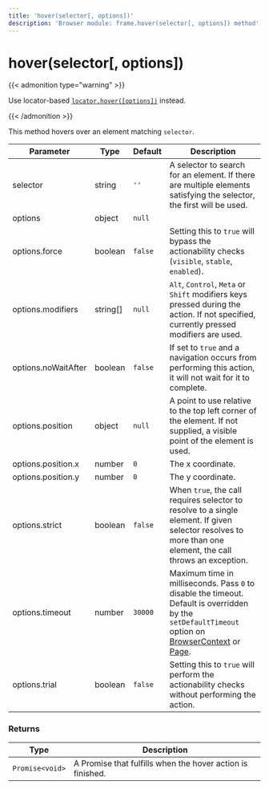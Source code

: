 ```yaml
---
title: 'hover(selector[, options])'
description: 'Browser module: frame.hover(selector[, options]) method'
---
```


# hover(selector[, options])

{{< admonition type="warning" >}}

Use locator-based [`locator.hover([options])`](https://grafana.com/docs/k6/<K6_VERSION>/javascript-api/k6-browser/locator/hover/) instead.

{{< /admonition >}}

This method hovers over an element matching `selector`.

<TableWithNestedRows>

| Parameter           | Type     | Default | Description                                                                                                                                                                                                                                                                                                         |
| ------------------- | -------- | ------- | ------------------------------------------------------------------------------------------------------------------------------------------------------------------------------------------------------------------------------------------------------------------------------------------------------------------- |
| selector            | string   | `''`    | A selector to search for an element. If there are multiple elements satisfying the selector, the first will be used.                                                                                                                                                                                                |
| options             | object   | `null`  |                                                                                                                                                                                                                                                                                                                     |
| options.force       | boolean  | `false` | Setting this to `true` will bypass the actionability checks (`visible`, `stable`, `enabled`).                                                                                                                                                                                                                       |
| options.modifiers   | string[] | `null`  | `Alt`, `Control`, `Meta` or `Shift` modifiers keys pressed during the action. If not specified, currently pressed modifiers are used.                                                                                                                                                                               |
| options.noWaitAfter | boolean  | `false` | If set to `true` and a navigation occurs from performing this action, it will not wait for it to complete.                                                                                                                                                                                                          |
| options.position    | object   | `null`  | A point to use relative to the top left corner of the element. If not supplied, a visible point of the element is used.                                                                                                                                                                                             |
| options.position.x  | number   | `0`     | The x coordinate.                                                                                                                                                                                                                                                                                                   |
| options.position.y  | number   | `0`     | The y coordinate.                                                                                                                                                                                                                                                                                                   |
| options.strict      | boolean  | `false` | When `true`, the call requires selector to resolve to a single element. If given selector resolves to more than one element, the call throws an exception.                                                                                                                                                          |
| options.timeout     | number   | `30000` | Maximum time in milliseconds. Pass `0` to disable the timeout. Default is overridden by the `setDefaultTimeout` option on [BrowserContext](https://grafana.com/docs/k6/<K6_VERSION>/javascript-api/k6-browser/browsercontext/) or [Page](https://grafana.com/docs/k6/<K6_VERSION>/javascript-api/k6-browser/page/). |
| options.trial       | boolean  | `false` | Setting this to `true` will perform the actionability checks without performing the action.                                                                                                                                                                                                                         |

</TableWithNestedRows>

### Returns

| Type            | Description                                                |
| --------------- | ---------------------------------------------------------- |
| `Promise<void>` | A Promise that fulfills when the hover action is finished. |
